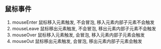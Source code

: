 ## 鼠标事件

1. mouseEnter 鼠标移入元素触发, 不会冒泡, 移入元素内部子元素不会触发
2. mouseLeave 鼠标移出元素触发, 不会冒泡, 移出元素内部子元素不会触发
3. mouseOver 鼠标移入元素触发, 会冒泡, 移入元素内部子元素会触发
4. mouseOut 鼠标移出元素触发, 会冒泡, 移出元素内部子元素会触发